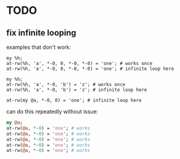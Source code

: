 # TODO

## fix infinite looping

examples that don't work:

```perl6
my %h;
at-rw(%h, 'a', *-0, 0, *-0, *-0) = 'one'; # works once
at-rw(%h, 'a', *-0, 0, *-0, *-0) = 'one'; # infinite loop here
```

```perl6
my %h;
at-rw(%h, 'a', *-0, 'b') = 'z'; # works once
at-rw(%h, 'a', *-0, 'b') = 'z'; # infinite loop here
```

```perl6
at-rw(my @a, *-0, 0) = 'one'; # infinite loop here
```

can do this repeatedly without issue:

```perl
my @a;
at-rw(@a, *-0) = 'one'; # works
at-rw(@a, *-0) = 'one'; # works
at-rw(@a, *-0) = 'one'; # works
at-rw(@a, *-0) = 'one'; # works
at-rw(@a, *-0) = 'one'; # works
```
